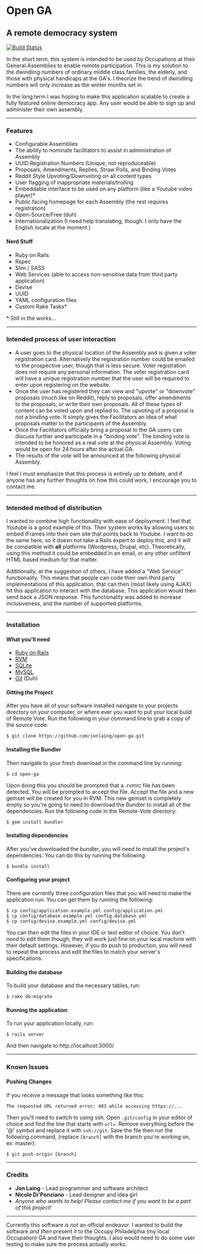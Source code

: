 # Open GA
## A remote democracy system

[![Build Status](https://secure.travis-ci.org/jonlaing/Remote-Vote.png)](http://travis-ci.org/jonlaing/Remote-Vote)

In the short term, this system is intended to be used by Occupations at their General Assemblies to enable remote participation. This is my solution to the dwindling numbers of ordinary middle class families, the elderly, and those with physical handicaps at the GA's. I theorize the trend of dwindling numbers will only increase as the winter months set in.

In the long term I was hoping to make this application scalable to create a fully featured online democracy app. Any user would be able to sign up and administer their own assembly.

*******************************************************************************************************************
### Features

- Configurable Assemblies
- The ability to nominate facilitators to assist in administration of Assembly
- UUID Registration Numbers (Unique, not reproduceable)
- Proposals, Amendments, Replies, Straw Polls, and Binding Votes
- Reddit Style Upvoting/Downvoting on all content types
- User flagging of inappropriate materials/trolling
- Embeddable interface to be used on any platform (like a Youtube video player)\*
- Public facing homepage for each Assembly (the rest requires registration)
- Open-Source/Free (duh)
- Internationalization (I need help translating, though. I only have the English locale at the moment.)

#### Nerd Stuff

- Ruby on Rails
- Rspec
- Slim / SASS
- Web Services (able to access non-sensitive data from third party application)
- Devise
- UUID
- YAML configuration files
- Custom Rake Tasks\*

\* Still in the works…

*******************************************************************************************************************
### Intended process of user interaction

- A user goes to the physical location of the Assembly and is given a voter registration card. Alternatively the registration number could be emailed to the prospective user, though that is less secure. Voter registration does not require any personal information. The voter registration card will have a unique registration number that the user will be required to enter upon registering on the website.
- Once the user has registered they can view and "upvote" or "downvote" proposals (much like on Reddit), reply to proposals, offer amendments to the proposals, or write their own proposals. All of these types of content can be voted upon and replied to. The upvoting of a proposal *is not* a binding vote. It simply gives the Facilitators an idea of what proposals matter to the participants of the Assembly.
- Once the Facilitators officially bring a proposal to the GA users can discuss further and participate in a "binding vote". The binding vote is intended to be honored as a real vote at the physical Assembly. Voting would be open for 24 hours after the actual GA.
- The results of the vote will be announced at the following physical Assembly.

I feel I must emphasize that this process is entirely up to debate, and if anyone has any further thoughts on how this could work, I encourage you to contact me.
*******************************************************************************************************************
### Intended method of distribution

I wanted to combine high functionality with ease of deployment. I feel that Youtube is a good example of this. Their system works by allowing users to embed iFrames into their own site that points back to Youtube. I want to do the same here, so it doesn not take a Rails expert to deploy this, and it will be compatible with **all** platforms (Wordpress, Drupal, etc). Theoretically, using this method it could be embedded in an email, or any other unfilterd HTML based medium for that matter.

Additionally, at the suggestion of others, I have added a "Web Service" functionality. This means that people can code their own third party implementations of this application, that can then (most likely using AJAX) hit this application to interact with the database. This application would then send back a JSON response. This functionality was added to increase inclusiveness, and the number of supported platforms.
*******************************************************************************************************************
### Installation
#### What you'll need
- [Ruby on Rails](http://rubyonrails.org/download)
- [RVM](http://beginrescueend.com/)
- [SQLite](http://www.sqlite.org/)
- [MySQL](http://www.mysql.com/)
- [Git](http://git-scm.com/download) (Duh)

#### Gitting the Project

After you have all of your software installed navigate to your projects directory on your computer, or where ever you want to put your local build of Remote Vote. Run the following in your command line to grab a copy of the source code:

	$ git clone https://github.com/jonlaing/open-ga.git

#### Installing the Bundler

Then navigate to your fresh download in the command line by running:

	$ cd open-ga

Upon doing this you should be prompted that a .rvmrc file has been detected. You will be prompted to accept the file. Accept the file and a new gemset will be created for you in RVM. This new gemset is completely empty so you're going to need to download the Bundler to install all of the dependencies. Run the following code in the Remote-Vote directory:

	$ gem install bundler

#### Installing dependencies

After you've downloaded the bundler, you will need to install the project's dependencies. You can do this by running the following:

	$ bundle install

#### Configuring your project

There are currently three configuration files that you will need to make the application run. You can get them by running the following:

	$ cp config/application.example.yml config/application.yml
	$ cp config/database.example.yml config.database.yml
	$ cp config/devise.example.yml config/devise.yml

You can then edit the files in your IDE or text editor of choice. You don't _need_ to edit them though; they will work just fine on your local machine with their default settings. However, if you do push to production, you will need to repeat the process and edit the files to match your server's specifications.

#### Building the database

To build your database and the necessary tables, run:

	$ rake db:migrate

#### Running the application

To run your application locally, run:

	$ rails server

And then navigate to http://localhost:3000/
*******************************************************************************************************************
### Known Issues

#### Pushing Changes

If you receive a message that looks something like this:

	The requested URL returned error: 403 while accessing https://...

Then you'll need to switch to using ssh. Open `.git/config` in your editor of choice and find the line that starts with `url=`. Remove everything before the '@' symbol and replace it with `ssh://git`. Save the file then run the following command, (replace `[branch]` with the branch you're working on, ex: master):

	$ git push origin [branch]

*******************************************************************************************************************

### Credits

- **Jon Laing** - Lead programmer and software architect
- **Nicole Di'Ponziano** - Lead designer and idea girl
- _Anyone who wants to help! Please contact me if you want to be a part of this project!_

*******************************************************************************************************************
Currently this software *is not* an official endeavor. I wanted to build the software *and then* present it to the Occupy Philadelphia (my local Occupation) GA and have their thoughts. I also would need to do some user testing to make sure the process actually works.
